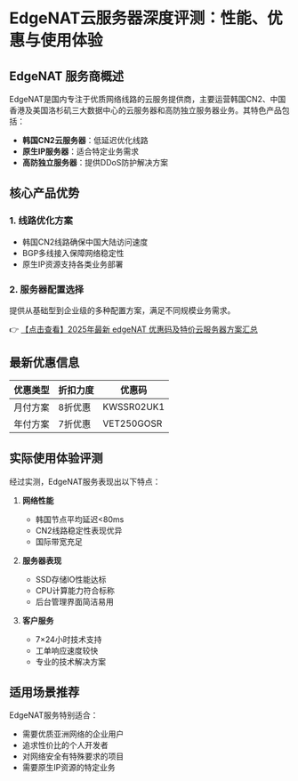 # EdgeNAT云服务器深度评测：性能、优惠与使用体验

## EdgeNAT 服务商概述

EdgeNAT是国内专注于优质网络线路的云服务提供商，主要运营韩国CN2、中国香港及美国洛杉矶三大数据中心的云服务器和高防独立服务器业务。其特色产品包括：

- **韩国CN2云服务器**：低延迟优化线路
- **原生IP服务器**：适合特定业务需求
- **高防独立服务器**：提供DDoS防护解决方案

## 核心产品优势

### 1. 线路优化方案
- 韩国CN2线路确保中国大陆访问速度
- BGP多线接入保障网络稳定性
- 原生IP资源支持各类业务部署

### 2. 服务器配置选择
提供从基础型到企业级的多种配置方案，满足不同规模业务需求。

👉 [【点击查看】2025年最新 edgeNAT 优惠码及特价云服务器方案汇总](https://bit.ly/edgenat)

## 最新优惠信息

| 优惠类型 | 折扣力度 | 优惠码 |
|---------|---------|-------|
| 月付方案 | 8折优惠 | KWSSR02UK1 |
| 年付方案 | 7折优惠 | VET250GOSR |

## 实际使用体验评测

经过实测，EdgeNAT服务表现出以下特点：

1. **网络性能**
   - 韩国节点平均延迟<80ms
   - CN2线路稳定性表现优异
   - 国际带宽充足

2. **服务器表现**
   - SSD存储IO性能达标
   - CPU计算能力符合标称
   - 后台管理界面简洁易用

3. **客户服务**
   - 7×24小时技术支持
   - 工单响应速度较快
   - 专业的技术解决方案

## 适用场景推荐

EdgeNAT服务特别适合：
- 需要优质亚洲网络的企业用户
- 追求性价比的个人开发者
- 对网络安全有特殊要求的项目
- 需要原生IP资源的特定业务